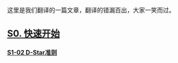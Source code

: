 这里是我们翻译的一篇文章，翻译的错漏百出，大家一笑而过。
  
## [S0. 快速开始](./S0_Quick_Start_Guide.md)  


#### [S1-02 D-Star准则](./S01_D-Star_Basic/S1-02.Gideline_for_Using_D-Star.md)
